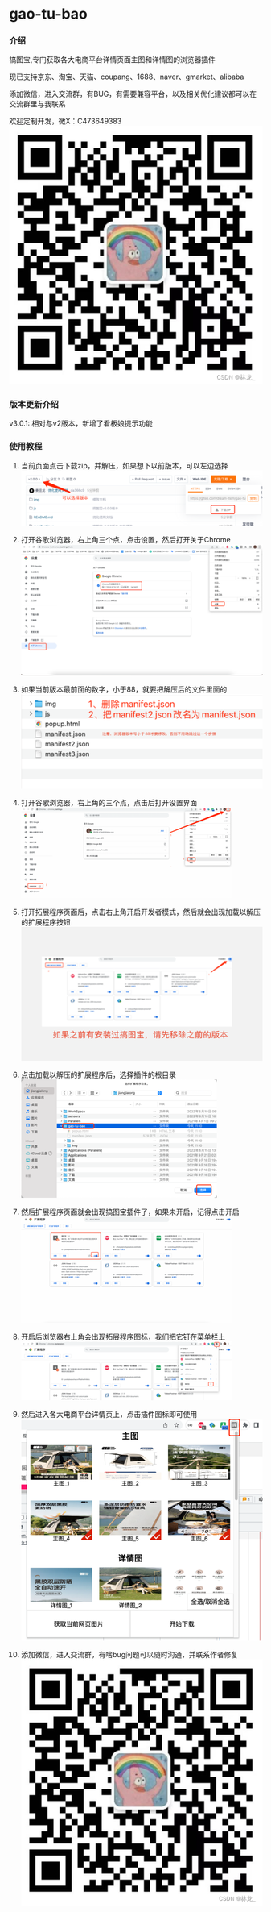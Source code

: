 # gao-tu-bao

### 介绍
搞图宝,专门获取各大电商平台详情页面主图和详情图的浏览器插件

现已支持京东、淘宝、天猫、coupang、1688、naver、gmarket、alibaba

添加微信，进入交流群，有BUG，有需要兼容平台，以及相关优化建议都可以在交流群里与我联系

欢迎定制开发，微X：C473649383
![img_1.png](img/wx.png)

### 版本更新介绍
v3.0.1: 相对与v2版本，新增了看板娘提示功能

### 使用教程
1. 当前页面点击下载zip，并解压，如果想下以前版本，可以左边选择
![img_1.png](img/img_9.png)

2. 打开谷歌浏览器，右上角三个点，点击设置，然后打开关于Chrome
![img.png](img/img.png)

3. 如果当前版本最前面的数字，小于88，就要把解压后的文件里面的
![img_1.png](img/WX20221021-154028@2x.png)

4. 打开谷歌浏览器，右上角的三个点，点击后打开设置界面
![img_2.png](img/img_2.png)

5. 打开拓展程序页面后，点击右上角开启开发者模式，然后就会出现加载以解压的扩展程序按钮
![img_3.png](img/WX20221021-170936@2x.png)

6. 点击加载以解压的扩展程序后，选择插件的根目录
![img_4.png](img/img_4.png)

7. 然后扩展程序页面就会出现搞图宝插件了，如果未开启，记得点击开启
![img_5.png](img/img_5.png)

8. 开启后浏览器右上角会出现拓展程序图标，我们把它钉在菜单栏上
![img_6.png](img/img_6.png)

9. 然后进入各大电商平台详情页上，点击插件图标即可使用
![img_7.png](img/img_8.png)

10. 添加微信，进入交流群，有啥bug问题可以随时沟通，并联系作者修复
![img.png](img/wx.png)



